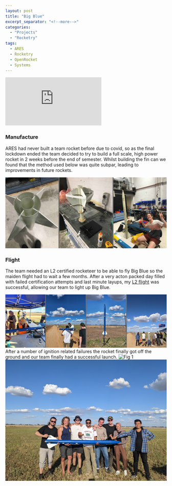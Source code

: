 ```yaml
---
layout: post
title: "Big Blue"
excerpt_separator: "<!--more-->"
categories: 
  - "Projects"
  - "Rocketry"
tags:
  - ARES
  - Rocketry
  - OpenRocket
  - Systems
---
```

<div class="video-container">
  <iframe class="embed-responsive-item" src="https://www.youtube-nocookie.com/embed/Kdrf-c_0AMI?controls=0&amp;" frameborder="0" allowfullscreen></iframe>
</div>

<!--more-->
### Manufacture
ARES had never built a team rocket before due to covid, so as the final lockdown ended the team decided to try to build a full scale, high power rocket in 2 weeks before the end of semester. Whilst building the fin can we found that the method used below was quite subpar, leading to improvements in future rockets.

![Fig 1](/assets/Personal/BBLUE/MANU.jpg)

### Flight
The team needed an L2 certified rocketeer to be able to fly Big Blue so the maiden flight had to wait a few months. After a very acton packed day filled with failed certification attempts and last minute layups, my [L2 flight](https://joshuaallchin.github.io/projects/2022/03/27/L2cert.html) was successful, allowing our team to light up Big Blue.

![Fig 1](/assets/Personal/BBLUE/PREP.jpg)
After a number of ignition related failures the rocket finally got off the ground and our team finally had a successful launch.
![Fig 1](/assets/Personal/BBLUE/20220327_062213946.PORTRAIT.jpg)
![Fig 1](/assets/Personal/BBLUE/20220327_062824938.jpg)
